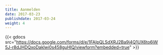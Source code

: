 ```yaml
---
title: Aanmelden
date: 2017-03-23
publishdate: 2017-03-24
weight: 4
---
```


<!-- 
Aantal gasten 10+ jaar: 
Kinderen:
    Leeftijd kinderen:
Wij blijven slapen:
Aantal auto's:

Gebruik Google forms: https://www.bettercloud.com/monitor/the-academy/embedding-a-google-form-on-a-public-website/#:~:targetText=Go%20to%20%E2%80%9CForm%E2%80%9D%20dropdown%20in,able%20to%20fill%20it%20out! -->
{{< gdocs src="https://docs.google.com/forms/d/e/1FAIpQLSdXRJ2Ba9j4Q1UX6to6jW5J-r8dJHDQxoDaklwi0s458guHIQ/viewform?embedded=true" >}}
